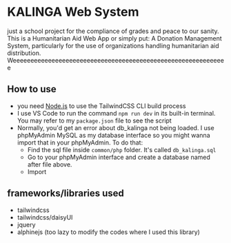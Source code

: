 # KALINGA Web System
just a school project for the compliance of grades and peace to our sanity. This is a Humanitarian Aid Web App or simply put: A Donation Management System, particularly for the use of organizations handling humanitarian aid distribution. Weeeeeeeeeeeeeeeeeeeeeeeeeeeeeeeeeeeeeeeeeeeeeeeeeeeeeeeeeeeee

## How to use
- you need [Node.js](https://nodejs.org/en/) to use the TailwindCSS CLI build process
- I use VS Code to run the command `npm run dev` in its built-in terminal. You may refer to my `package.json` file to see the script
- Normally, you'd get an error about db_kalinga not being loaded. I use phpMyAdmin MySQL as my database interface so you might wanna import that in your phpMyAdmin. To do that:
  - Find the sql file inside `common/php` folder. It's called `db_kalinga.sql`
  - Go to your phpMyAdmin interface and create a database named after file above.
  - Import

## frameworks/libraries used
- tailwindcss
- tailwindcss/daisyUI
- jquery
- alphinejs (too lazy to modify the codes where I used this library)
